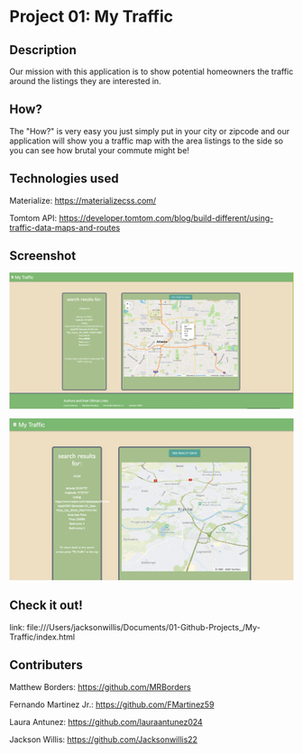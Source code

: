 # Project 01: My Traffic

## Description

Our mission with this application is to show potential homeowners the traffic around the listings they are interested in.

## How?
 
 The "How?" is very easy you just simply put in your city or zipcode and our application will show you a traffic map with the area listings to the side so you can see how brutal your commute might be!

## Technologies used

Materialize: https://materializecss.com/

Tomtom API: https://developer.tomtom.com/blog/build-different/using-traffic-data-maps-and-routes

## Screenshot

!['info about picture'](./assets/screenshots/screenshot1.png)

!['info'](./assets/screenshots/acreenshot-2.png)


## Check it out!

link: file:///Users/jacksonwillis/Documents/01-Github-Projects_/My-Traffic/index.html


## Contributers

Matthew Borders: https://github.com/MRBorders

Fernando Martinez Jr.: https://github.com/FMartinez59

Laura Antunez: https://github.com/lauraantunez024

Jackson Willis: https://github.com/Jacksonwillis22